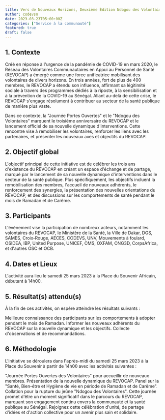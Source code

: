 ```yaml
---
title: Vers de Nouveaux Horizons, Deuxième Édition Ndogou des Volontaires avec le REVOCAP
author: codevsn
date: 2023-03-23T05:00:00Z
categories: ["Service à la communauté"]
featured: true
draft: false
---
```


## 1. Contexte

Créé en réponse à l'urgence de la pandémie de COVID-19 en mars 2020, le Réseau des Volontaires Communautaires en Appui au Personnel de Santé (REVOCAP) a émergé comme une force unificatrice mobilisant des volontaires de divers horizons. En trois années, fort de plus de 400 membres, le REVOCAP a étendu son influence, affirmant sa légitimité sociale à travers des programmes dédiés à la riposte, à la sensibilisation et à la prévention de la COVID-19 au Sénégal. Allant au-delà de cette crise, le REVOCAP s'engage résolument à contribuer au secteur de la santé publique de manière plus vaste.

Dans ce contexte, la "Journée Portes Ouvertes" et le "Ndogou des Volontaires" marquent le troisième anniversaire du REVOCAP et le lancement officiel de sa nouvelle dynamique d'interventions. Cette rencontre vise à remobiliser les volontaires, renforcer les liens avec les partenaires, et présenter les nouveaux axes et objectifs du REVOCAP.

## 2. Objectif global

L'objectif principal de cette initiative est de célébrer les trois ans d'existence du REVOCAP en créant un espace d'échange et de partage, marqué par le lancement de sa nouvelle dynamique d'interventions dans le secteur de la santé publique. Plus spécifiquement, les objectifs incluent la remobilisation des membres, l'accueil de nouveaux adhérents, le renforcement des synergies, la présentation des nouvelles orientations du REVOCAP, et des discussions sur les comportements de santé pendant le mois de Ramadan et de Carême.

## 3. Participants

L'événement vise la participation de nombreux acteurs, notamment les volontaires du REVOCAP, le Ministère de la Santé, la Ville de Dakar, DGS, SAMES, Croix-Rouge, AECES, CODEVS, UNV, Mouvements à foulard, OSIDEA, IBP, United Purpose, UNICEF, OMS, OXFAM, ONG3D, CorpsAfrica, et d'autres OSC et OCB.

## 4. Dates et Lieux

L'activité aura lieu le samedi 25 mars 2023 à la Place du Souvenir Africain, débutant à 14h00.

## 5. Résultat(s) attendu(s)

À la fin de ces activités, on espère atteindre les résultats suivants :

Meilleure connaissance des participants sur les comportements à adopter pendant le mois de Ramadan.
Informer les nouveaux adhérents du REVOCAP sur la nouvelle dynamique et les objectifs.
Collecte d'observations et de recommandations.

## 6. Méthodologie

L'initiative se déroulera dans l'après-midi du samedi 25 mars 2023 à la Place du Souvenir à partir de 14h00 avec les activités suivantes :

"Journée Portes Ouvertes des Volontaires" pour accueillir de nouveaux membres.
Présentation de la nouvelle dynamique du REVOCAP.
Panel sur la "Santé, Bien-être et Hygiène de vie en période de Ramadan et de Carême".
Collation pour la rupture du jeûne "Ndogou des Volontaires".
Cette journée promet d'être un moment significatif dans le parcours du REVOCAP, marquant son engagement continu envers la communauté et la santé publique au Sénégal. Rejoignez cette célébration d'unité, de partage d'idées et d'action collective pour un avenir plus sain et solidaire.